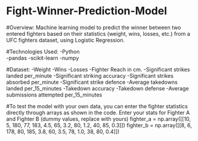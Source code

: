 # Fight-Winner-Prediction-Model

#Overview:
Machine learning model to predict the winner between two entered fighters based on their statistics (weight, wins, losses, etc.) from a UFC fighters dataset, using Logistic Regression.

#Technologies Used: -Python<br>  -pandas   -scikit-learn   -numpy

#Dataset:   -Weight   -Wins   -Losses   -Fighter Reach in cm.   -Significant strikes landed per_minute   -Significant striking accuracy   -Significant strikes absorbed per_minute   -Significant strike defence
   -Average takedowns landed per_15_minutes   -Takedown accuracy   -Takedown defense   -Average submissions attempted per_15_minutes

#To test the model with your own data, you can enter the fighter statistics directly through arrays as shown in the code.
Enter your stats for Fighter A and Fighter B (dummy values, replace with yours)
fighter_a = np.array([[10, 5, 180, 77, 183, 4.5, 65, 3.2, 80, 1.2, 40, 85, 0.3]]) 
fighter_b = np.array([[8, 6, 178, 80, 185, 3.8, 60, 3.5, 78, 1.0, 38, 80, 0.4]])








